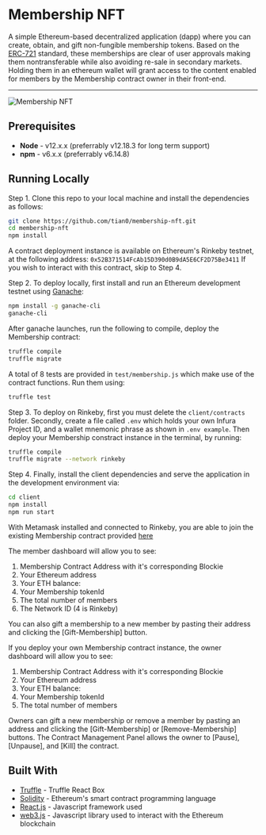 # Membership NFT

A simple Ethereum-based decentralized application (dapp) where you can create, obtain, and gift non-fungible membership tokens. Based on the [ERC-721](https://erc721.org) standard, these memberships are clear of user approvals making them nontransferable while also avoiding re-sale in secondary markets. Holding them in an ethereum wallet will grant access to the content enabled for members by the Membership contract owner in their front-end.

---

![Membership NFT](https://imgur.com/dIT8bYh.gif)


## Prerequisites

* **Node** - v12.x.x (preferrably v12.18.3 for long term support)
* **npm** - v6.x.x (preferrably v6.14.8)

## Running Locally

Step 1. Clone this repo to your local machine and install the dependencies as follows:

```bash
git clone https://github.com/tian0/membership-nft.git
cd membership-nft
npm install
```

A contract deployment instance is available on Ethereum's Rinkeby testnet, at the following address: 
`0x52B371514FcAb15D390d0B9dA5E6CF2D75Be3411`
If you wish to interact with this contract, skip to Step 4.

Step 2. To deploy locally, first install and run an Ethereum development testnet using [Ganache](https://www.trufflesuite.com/ganache):

```bash
npm install -g ganache-cli
ganache-cli
```

After ganache launches, run the following to compile, deploy the Membership contract:

```bash
truffle compile
truffle migrate
```

A total of 8 tests are provided in `test/membership.js` which make use of the contract functions. Run them using:

```bash
truffle test
```

Step 3. To deploy on Rinkeby, first you must delete the `client/contracts` folder. Secondly, create a file called `.env` which holds your own Infura Project ID, and a wallet mnemonic phrase as shown in `.env example`. Then deploy your Membership constract instance in the terminal, by running:

```bash
truffle compile
truffle migrate --network rinkeby
```

Step 4. Finally, install the client dependencies and serve the application in the development environment via:

```bash
cd client
npm install
npm run start
```

With Metamask installed and connected to Rinkeby, you are able to join the existing Membership contract provided [here](https://rinkeby.etherscan.io/address/0x52B371514FcAb15D390d0B9dA5E6CF2D75Be3411)

The member dashboard will allow you to see:
1. Membership Contract Address with it's corresponding Blockie
2. Your Ethereum address
3. Your ETH balance:
4. Your Membership tokenId
5. The total number of members
6. The Network ID (4 is Rinkeby)

You can also gift a membership to a new member by pasting their address and clicking the [Gift-Membership] button.

If you deploy your own Membership contract instance, the owner dashboard will allow you to see:
1. Membership Contract Address with it's corresponding Blockie
2. Your Ethereum address
3. Your ETH balance:
4. Your Membership tokenId
5. The total number of members

Owners can gift a new membership or remove a member by pasting an address and clicking the [Gift-Membership] or [Remove-Membership] buttons. The Contract Management Panel allows the owner to [Pause], [Unpause], and [Kill] the contract.

## Built With

* [Truffle](https://www.trufflesuite.com/boxes/react) - Truffle React Box
* [Solidity](https://solidity.readthedocs.io/en/v0.5.3/) - Ethereum's smart contract programming language
* [React.js](https://reactjs.org/) - Javascript framework used
* [web3.js](https://github.com/ethereum/web3.js/) - Javascript library used to interact with the Ethereum blockchain
